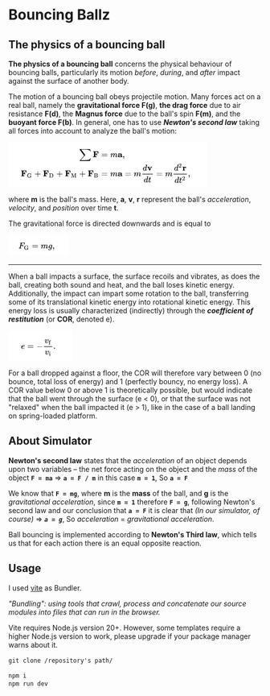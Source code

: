 # Bouncing Ballz
## The physics of a bouncing ball

**The physics of a bouncing ball** concerns the physical behaviour of bouncing balls, particularly its motion *before*, *during*, and *after* impact against the surface of another body.

The motion of a bouncing ball obeys projectile motion. Many forces act on a real ball, namely the **gravitational force F(g)**, **the drag force** due to air resistance **F(d)**, the **Magnus force** due to the ball's spin **F(m)**, and the **buoyant force F(b)**. In general, one has to use ***Newton's second law*** taking all forces into account to analyze the ball's motion:

![example](images/example1.jpg)

where **m** is the ball's mass. Here, **a**, **v**, **r** represent the ball's *acceleration*, *velocity*, and *position* over time **t**.

The gravitational force is directed downwards and is equal to

![example](images/example2.jpg)

---

When a ball impacts a surface, the surface recoils and vibrates, as does the ball, creating both sound and heat, and the ball loses kinetic energy. Additionally, the impact can impart some rotation to the ball, transferring some of its translational kinetic energy into rotational kinetic energy. This energy loss is usually characterized (indirectly) through the ***coefficient of restitution*** (or **COR**, denoted e).

![example](images/example3.jpg)

For a ball dropped against a floor, the COR will therefore vary between 0 (no bounce, total loss of energy) and 1 (perfectly bouncy, no energy loss). A COR value below 0 or above 1 is theoretically possible, but would indicate that the ball went through the surface (e < 0), or that the surface was not "relaxed" when the ball impacted it (e > 1), like in the case of a ball landing on spring-loaded platform.

## About Simulator

**Newton's second law** states that the *acceleration* of an object depends upon two variables – the net force acting on the object and the *mass* of the object 
**`F = ma`** => **`a = F / m`** in this case **`m = 1`**, So **`a = F`**

We know that **`F = mg`**, where **m** is the **mass** of the ball, and **g** is the *gravitational acceleration*, since **`m = 1`** therefore **`F = g`**, following Newton's second law and our conclusion that **`a = F`** it is clear that *(In our simulator, of course)* => ***`a = g`***, So *acceleration* = *gravitational acceleration*.

Ball bouncing is implemented according to **Newton's Third law**, which tells us that for each action there is an equal opposite reaction. 

## Usage

I used [vite](https://vitejs.dev/guide/) as Bundler.

*"Bundling": using tools that crawl, process and concatenate our source modules into files that can run in the browser.*

Vite requires Node.js version 20+. However, some templates require a higher Node.js version to work, please upgrade if your package manager warns about it.

```
git clone /repository's path/
```

```
npm i
npm run dev
```
